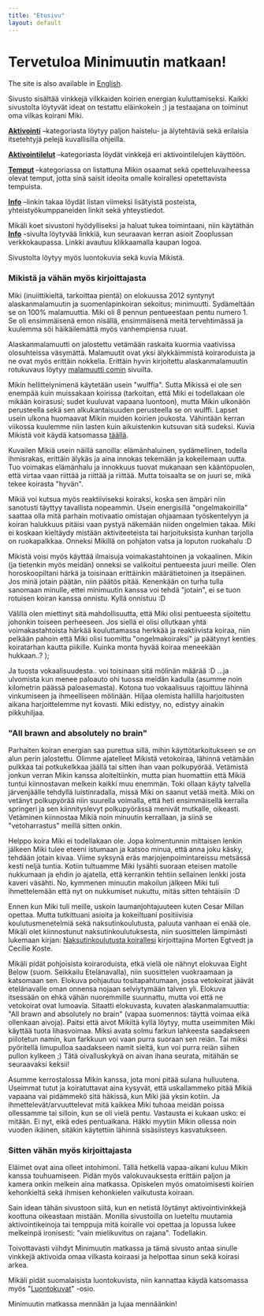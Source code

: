 ```yaml
---
title: "Etusivu"
layout: default
---
```


# Tervetuloa Minimuutin matkaan!

The site is also available in [English](http://minimuutti.com/en/).

Sivusto sisältää vinkkejä vilkkaiden koirien energian kuluttamiseksi. Kaikki sivustolta löytyvät ideat on testattu eläinkokein ;) ja testaajana on toiminut oma vilkas koirani Miki.

[**Aktivointi**](http://minimuutti.com/aktivointi/) –kategoriasta löytyy paljon haistelu- ja älytehtäviä sekä erilaisia itsetehtyjä pelejä kuvallisilla ohjeilla.

[**Aktivointilelut**](http://minimuutti.com/aktivointilelut/) –kategoriasta löydät vinkkejä eri aktivointilelujen käyttöön.

[**Temput**](http://minimuutti.com/temput/) –kategoriassa on listattuna Mikin osaamat sekä opetteluvaiheessa olevat temput, jotta sinä saisit ideoita omalle koirallesi opetettavista tempuista.

[**Info**](http://minimuutti.com/info/) –linkin takaa löydät listan viimeksi lisätyistä posteista, yhteistyökumppaneiden linkit sekä yhteystiedot.

Mikäli koet sivustoni hyödylliseksi ja haluat tukea toimintaani, niin käytäthän **[Info](http://minimuutti.com/info/)** -sivulta löytyvää linkkiä, kun seuraavan kerran asioit Zooplussan verkkokaupassa. Linkki avautuu klikkaamalla kaupan logoa.

Sivustolta löytyy myös luontokuvia sekä kuvia Mikistä.


### Mikistä ja vähän myös kirjoittajasta

Miki (inuiittikieltä, tarkoittaa pientä) on elokuussa 2012 syntynyt alaskanmalamuutin ja suomenlapinkoiran sekoitus; minimuutti. Sydämeltään se on 100% malamuuttia. Miki oli 8 pennun pentueestaan pentu numero 1. Se oli ensimmäisenä emon nisällä, ensimmäisenä meitä tervehtimässä ja kuulemma söi häikäilemättä myös vanhempiensa ruuat.

Alaskanmalamuutti on jalostettu vetämään raskaita kuormia vaativissa olosuhteissa väsymättä. Malamuutit ovat yksi älykkäimmistä koiraroduista ja ne ovat myös erittäin nokkelia. Erittäin hyvin kirjoitettu alaskanmalamuutin rotukuvaus löytyy [malamuutti comin](http://malamuutti.com/index5.php?page=rotu) sivuilta.

Mikin hellittelynimenä käytetään usein "wulffia". Sutta Mikissä ei ole sen enempää kuin muissakaan koirissa (tarkoitan, että Miki ei todellakaan ole mikään koirasusi; sudet kuuluvat vapaana luontoon), mutta Mikin ulkonäön perusteella sekä sen alkukantaisuuden perusteella se on wulffi. Lapset usein ulkona huomaavat Mikin muiden koirien joukosta. Vähintään kerran viikossa kuulemme niin lasten kuin aikuistenkin kutsuvan sitä sudeksi. Kuvia Mikistä voit käydä katsomassa [täällä](/kuvia-mikista/).

Kuvailen Mikiä usein näillä sanoilla: elämänhaluinen, sydämellinen, todella ihmisrakas, erittäin älykäs ja aina innokas tekemään ja kokeilemaan uutta. Tuo voimakas elämänhalu ja innokkuus tuovat mukanaan sen kääntöpuolen, että virtaa vaan riittää ja riittää ja riittää. Mutta toisaalta se on juuri se, mikä tekee koirasta "hyvän".

Mikiä voi kutsua myös reaktiiviseksi koiraksi, koska sen ämpäri niin sanotusti täyttyy tavallista nopeammin. Usein energisillä "ongelmakoirilla" saattaa olla mitä parhain motivaatio omistajan ohjaamaan työskentelyyn ja  koiran halukkuus pitäisi vaan pystyä näkemään niiden ongelmien takaa. Miki ei koskaan kieltäydy mistään aktiviteeteista tai harjoituksista kunhan tarjolla on ruokapalkkaa. Onneksi Mikillä on pohjaton vatsa ja loputon ruokahalu :D

Mikistä voisi myös käyttää ilmaisuja voimakastahtoinen ja vokaalinen. Mikin (ja tietenkin myös meidän) onneksi se valikoitui pentueesta juuri meille. Olen horoskoopiltani härkä ja toisinaan erittäinkin määrätietoinen ja itsepäinen. Jos minä jotain päätän, niin päätös pitää. Kenenkään on turha tulla sanomaan minulle, ettei minimuutin kanssa voi tehdä "jotain", ei se tuon rotuisen koiran kanssa onnistu. Kyllä onnistuu :D

Välillä olen miettinyt sitä mahdollisuutta, että Miki olisi pentueesta sijoitettu johonkin toiseen perheeseen. Jos siellä ei olisi ollutkaan yhtä voimakastahtoista härkää kouluttamassa herkkää ja reaktiivista koiraa, niin pelkään pahoin että Miki olisi tuomittu "ongelmakoiraksi" ja päätynyt kenties koiratarhan kautta piikille. Kuinka monta hyvää koiraa meneekään hukkaan..?  );

Ja tuosta vokaalisuudesta.. voi toisinaan sitä mölinän määrää :D …ja ulvomista kun menee paloauto ohi tuossa meidän kadulla (asumme noin kilometrin päässä paloasemasta). Kotona tuo vokaalisuus rajoittuu lähinnä vinkumiseen ja ihmeelliseen mölinään. Hiljaa olemista hallilla harjoitusten aikana harjoittelemme nyt kovasti. Miki edistyy, no, edistyy ainakin pikkuhiljaa.

### "All brawn and absolutely no brain"

Parhaiten koiran energian saa purettua sillä, mihin käyttötarkoitukseen se on alun perin jalostettu. Olimme ajatelleet Mikistä vetokoiraa, lähinnä vetämään pulkkaa tai potkukelkkaa jäällä tai sitten ihan vaan polkupyörää. Vetämistä jonkun verran Mikin kanssa aloiteltiinkin, mutta pian huomattiin että Mikiä tuntui kiinnostavan melkein kaikki muu enemmän. Toki ollaan käyty talvella järvenjäälle tehdyllä luistinradalla, missä Miki on saanut vetää meitä. Miki on vetänyt polkupyörää niin suurella voimalla, että heti ensimmäisellä kerralla springeri ja sen kiinnityslevyt polkupyörässä menivät mutkalle, oikeasti. Vetäminen kiinnostaa Mikiä noin minuutin kerrallaan, ja siinä se "vetoharrastus" meillä sitten onkin.

Helppo koira Miki ei todellakaan ole. Jopa kolmentunnin mittaisen lenkin jälkeen Miki tulee eteeni istumaan ja katsoo minua, että anna joku käsky, tehdään jotain kivaa. Viime syksynä eräs marjojenpoimintareissu metsässä kesti neljä tuntia. Kotiin tultuamme Miki lysähti suoraan eteisen matolle nukkumaan ja ehdin jo ajatella, että kerrankin tehtiin sellainen lenkki josta kaveri väsähti. No, kymmenen minuutin makoilun jälkeen Miki tuli ihmettelemään että nyt on nukkumiset nukuttu, mitäs sitten tehtäisiin :D 

Ennen kun Miki tuli meille, uskoin laumanjohtajuuteen kuten Cesar Millan opettaa. Mutta tutkittuani asioita ja kokeiltuani positiivisia koulutusmenetelmiä sekä naksutinkoulutusta, paluuta vanhaan ei enää ole. Mikäli olet kiinnostunut naksutinkoulutuksesta, niin suosittelen lämpimästi lukemaan kirjan: [Naksutinkoulutusta koirallesi](http://www.canis.fi/tuotteet.html?id=0/3) kirjoittajina Morten Egtvedt ja Cecilie Koste.

Mikäli pidät pohjoisista koiraroduista, etkä vielä ole nähnyt elokuvaa Eight Below (suom. Seikkailu Etelänavalla), niin suosittelen vuokraamaan ja katsomaan sen. Elokuva pohjautuu tositapahtumaan, jossa vetokoirat jäävät etelänavalle oman onnensa nojaan selviytymään talven yli. Elokuva itsessään on ehkä vähän nuoremmille suunnattu, mutta voi että ne vetokoirat ovat lumoavia. Sitaatti elokuvasta, kuvaten alaskanmalamuuttia: "All brawn and absolutely no brain" (vapaa suomennos: täyttä voimaa eikä ollenkaan aivoja). Paitsi että aivot Mikiltä kyllä löytyy, mutta useimmiten Miki käyttää tuota lihasvoimaa. Miksi avata solmu farkun lahkeesta saadakseen piilotetun namin, kun farkkuun voi vaan purra suoraan sen reiän. Tai miksi pyöritellä limupulloa saadakseen namit sieltä, kun voi purra reiän siihen pullon kylkeen ;) Tätä oivalluskykyä on aivan ihana seurata, mitähän se seuraavaksi keksii!

Asumme kerrostalossa Mikin kanssa, jota moni pitää sulana hulluutena. Useimmat tutut ja koiratuttavat aina kysyvät, että uskallammeko pitää Mikiä vapaana vai pidämmekö sitä häkissä, kun Miki jää yksin kotiin. Ja ihmettelevät/arvuuttelevat mitä kaikkea Miki tuhoaa meidän poissa ollessamme tai silloin, kun se oli vielä pentu. Vastausta ei kukaan usko: ei mitään. Ei nyt, eikä edes pentuaikana. Häkki myytiin Mikin ollessa noin vuoden ikäinen, sitäkin käytettiin lähinnä sisäsiisteys kasvatukseen.

### Sitten vähän myös kirjoittajasta

Eläimet ovat aina olleet intohimoni. Tällä hetkellä vapaa-aikani kuluu Mikin kanssa touhuamiseen. Pidän myös valokuvauksesta erittäin paljon ja kamera onkin melkein aina matkassa. Opiskelen myös omatoimisesti koirien kehonkieltä sekä ihmisen kehonkielen vaikutusta koiraan.

Sain idean tähän sivustoon siitä, kun en netistä löytänyt aktivointivinkkejä koottuna oikeastaan mistään. Monilla sivustoilla on lueteltu muutamia aktivointikeinoja tai temppuja mitä koiralle voi opettaa ja lopussa lukee melkeinpä ironisesti: "vain mielikuvitus on rajana". Todellakin.

Toivottavasti viihdyt Minimuutin matkassa ja tämä sivusto antaa sinulle vinkkejä aktivoida omaa vilkasta koiraasi ja helpottaa sinun sekä koirasi arkea.

Mikäli pidät suomalaisista luontokuvista, niin kannattaa käydä katsomassa myös "[Luontokuvat](/luontokuvat/)" -osio.

Minimuutin matkassa mennään ja lujaa mennäänkin!
